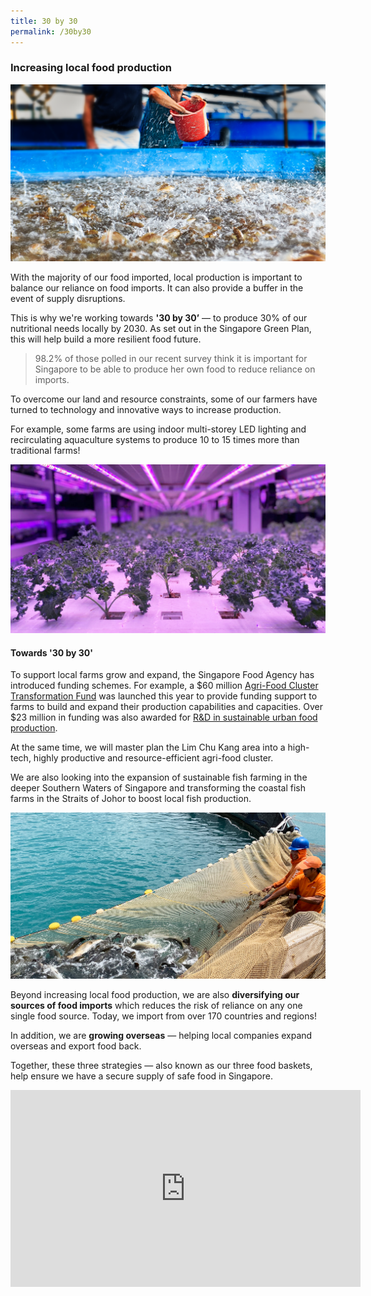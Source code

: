 ```yaml
---
title: 30 by 30
permalink: /30by30
---
```

### Increasing local food production

![](/images/SAT.jpg)

With the majority of our food imported, local production is important to balance our reliance on food imports. It can also provide a buffer in the event of supply disruptions. 

This is why we're working towards **'30 by 30’** — to produce 30% of our nutritional needs locally by 2030. As set out in the Singapore Green Plan, this will help build a more resilient food future.

> 98.2% of those polled in our recent survey think it is important for Singapore to be able to produce her own food to reduce reliance on imports.

To overcome our land and resource constraints, some of our farmers have turned to technology and innovative ways to increase production. 

For example, some farms are using indoor multi-storey LED lighting and recirculating aquaculture systems to produce 10 to 15 times more than traditional farms! 

![](/images/Veg%20farm%2001.png)

#### Towards '30 by 30'

To support local farms grow and expand, the Singapore Food Agency has introduced funding schemes. For example, a $60 million [Agri-Food Cluster Transformation Fund](https://www.sfa.gov.sg/food-farming/funding-schemes/act-fund) was launched this year to provide funding support to farms to build and expand their production capabilities and capacities. Over $23 million in funding was also awarded for [R&D in sustainable urban food production](https://www.sfa.gov.sg/docs/default-source/default-document-library/260421_sfa-awards-over-23-million-to-grant-call-for-r-d-in-sustainable-urban-food-productiona58a092d264c4c91acf57099a12046eb.pdf).

At the same time, we will master plan the Lim Chu Kang area into a high-tech, highly productive and resource-efficient agri-food cluster. 

We are also looking into the expansion of sustainable fish farming in the deeper Southern Waters of Singapore and transforming the coastal fish farms in the Straits of Johor to boost local fish production.   

![](/images/Fish%20farm%2001.png)

Beyond increasing local food production, we are also **diversifying our sources of food imports** which reduces the risk of reliance on any one single food source. Today, we import from over 170 countries and regions! 

In addition, we are **growing overseas** — helping local companies expand overseas and export food back. 

Together, these three strategies — also known as our three food baskets, help ensure we have a secure supply of safe food in Singapore.

<iframe width="560" height="315" src="https://www.youtube.com/embed/mu_LPhLJLbc" title="YouTube video player" frameborder="0" allow="accelerometer; autoplay; clipboard-write; encrypted-media; gyroscope; picture-in-picture" allowfullscreen></iframe>